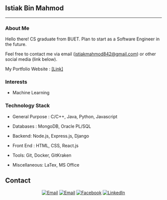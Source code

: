 ## Istiak Bin Mahmod ##
---

### About Me

Hello there! CS graduate from BUET. Plan to start as a Software Engineer in the future.

Feel free to contact me via email (istiakmahmod842@gmail.com) or other social media (link below).

My Portfolio Website : <a href="http://istiakbinmahmod.github.io">[Link]</a>

### Interests
- Machine Learning


### Technology Stack ###
- General Purpose : 
   C/C++, Java, Python, Javascript

- Databases : 
   MongoDB, Oracle PL/SQL

- Backend:
   Node.js, Express.js, Django
   
- Front End : 
  HTML, CSS, React.js

- Tools:
   Git, Docker, GitKraken

- Miscellaneous:
   LaTex, MS Office
  

## Contact ##
<p align="center">
<a href="mailto:masumk086@gmail.com"><img alt="Email" src="https://img.shields.io/badge/Gmail-masumk086@gmail.com-red?style=flat&logo=gmail"></a>
<a href="mailto:istiakmahmod842@gmail.com"><img alt="Email" src="https://img.shields.io/badge/Gmail-istiakmahmod842@gmail.com-red?style=flat&logo=gmail"></a>
<a href="https://www.facebook.com/istiakbin.mahmud/"><img alt="Facebook" src="https://img.shields.io/badge/Facebook-Istiak Bin Mahmod-blue?style=flat&logo=facebook"></a>
<a href="https://www.linkedin.com/in/istiak-bin-mahmud-468755176/"><img alt="LinkedIn" src="https://img.shields.io/badge/LinkedIn-Istiak Bin Mahmod-blue?style=flat&logo=linkedin"></a>
</p>
